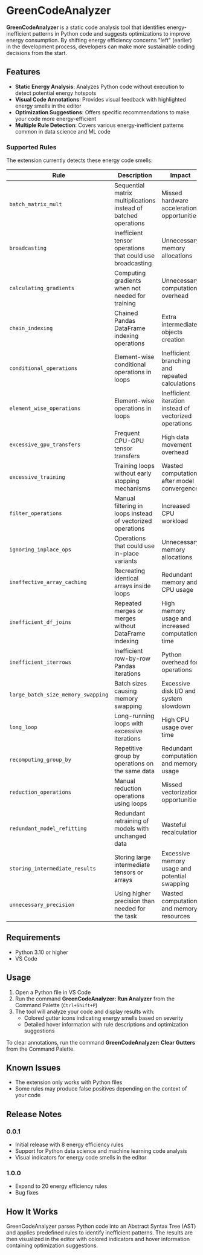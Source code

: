 # GreenCodeAnalyzer

**GreenCodeAnalyzer** is a static code analysis tool that identifies energy-inefficient patterns in Python code and suggests optimizations to improve energy consumption. By shifting energy efficiency concerns "left" (earlier) in the development process, developers can make more sustainable coding decisions from the start.

## Features

- **Static Energy Analysis**: Analyzes Python code without execution to detect potential energy hotspots
- **Visual Code Annotations**: Provides visual feedback with highlighted energy smells in the editor
- **Optimization Suggestions**: Offers specific recommendations to make your code more energy-efficient
- **Multiple Rule Detection**: Covers various energy-inefficient patterns common in data science and ML code

### Supported Rules

The extension currently detects these energy code smells:

| Rule                               | Description                                                     | Impact                                                 |
| ---------------------------------- | --------------------------------------------------------------- | ------------------------------------------------------ |
| `batch_matrix_mult`                | Sequential matrix multiplications instead of batched operations | Missed hardware acceleration opportunities             |
| `broadcasting`                     | Inefficient tensor operations that could use broadcasting       | Unnecessary memory allocations                         |
| `calculating_gradients`            | Computing gradients when not needed for training                | Unnecessary computation overhead                       |
| `chain_indexing`                   | Chained Pandas DataFrame indexing operations                    | Extra intermediate objects creation                    |
| `conditional_operations`           | Element-wise conditional operations in loops                    | Inefficient branching and repeated calculations        |
| `element_wise_operations`          | Element-wise operations in loops                                | Inefficient iteration instead of vectorized operations |
| `excessive_gpu_transfers`          | Frequent CPU-GPU tensor transfers                               | High data movement overhead                            |
| `excessive_training`               | Training loops without early stopping mechanisms                | Wasted computation after model convergence             |
| `filter_operations`                | Manual filtering in loops instead of vectorized operations      | Increased CPU workload                                 |
| `ignoring_inplace_ops`             | Operations that could use in-place variants                     | Unnecessary memory allocations                         |
| `ineffective_array_caching`        | Recreating identical arrays inside loops                        | Redundant memory and CPU usage                         |
| `inefficient_df_joins`             | Repeated merges or merges without DataFrame indexing            | High memory usage and increased computation time       |
| `inefficient_iterrows`             | Inefficient row-by-row Pandas iterations                        | Python overhead for operations                         |
| `large_batch_size_memory_swapping` | Batch sizes causing memory swapping                             | Excessive disk I/O and system slowdown                 |
| `long_loop`                        | Long-running loops with excessive iterations                    | High CPU usage over time                               |
| `recomputing_group_by`             | Repetitive group by operations on the same data                 | Redundant computation and memory usage                 |
| `reduction_operations`             | Manual reduction operations using loops                         | Missed vectorization opportunities                     |
| `redundant_model_refitting`        | Redundant retraining of models with unchanged data              | Wasteful recalculation                                 |
| `storing_intermediate_results`     | Storing large intermediate tensors or arrays                    | Excessive memory usage and potential swapping          |
| `unnecessary_precision`            | Using higher precision than needed for the task                 | Wasted computation and memory resources                |

## Requirements

- Python 3.10 or higher
- VS Code

## Usage

1. Open a Python file in VS Code
2. Run the command **GreenCodeAnalyzer: Run Analyzer** from the Command Palette (`Ctrl+Shift+P`)
3. The tool will analyze your code and display results with:
   - Colored gutter icons indicating energy smells based on severity
   - Detailed hover information with rule descriptions and optimization suggestions

To clear annotations, run the command **GreenCodeAnalyzer: Clear Gutters** from the Command Palette.

## Known Issues

- The extension only works with Python files
- Some rules may produce false positives depending on the context of your code

## Release Notes

### 0.0.1

- Initial release with 8 energy efficiency rules
- Support for Python data science and machine learning code analysis
- Visual indicators for energy code smells in the editor

### 1.0.0
- Expand to 20 energy efficiency rules
- Bug fixes

<!-- --- -->

## How It Works

GreenCodeAnalyzer parses Python code into an Abstract Syntax Tree (AST) and applies predefined rules to identify inefficient patterns. The results are then visualized in the editor with colored indicators and hover information containing optimization suggestions.
